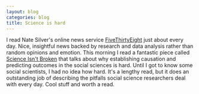 ```yaml
---
layout: blog
categories: blog
title: Science is hard
---
```

I read Nate Silver's online news service [FiveThirtyEight](www.fivethirtyeight.com) just about every day.  Nice, insightful news backed by research and data analysis rather than random opinions and emotion.  This morning I read a fantastic piece called [Science Isn't Broken](http://fivethirtyeight.com/features/science-isnt-broken/) that talks about why establishing causation and predicting outcomes in the social sciences is hard.  Until I got to know some social scientists, I had no idea how hard.  It's a lengthy read, but it does an outstanding job of describing the pitfalls social science researchers deal with every day.  Cool stuff and worth a read.
